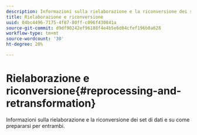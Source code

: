 ```yaml
---
description: Informazioni sulla rielaborazione e la riconversione dei set di dati e su come prepararsi per entrambi.
title: Rielaborazione e riconversione
uuid: 04bc4496-7175-4f87-80ff-c096f430841a
source-git-commit: d9df90242ef96188f4e4b5e6d04cfef196b0a628
workflow-type: tm+mt
source-wordcount: '30'
ht-degree: 20%

---
```



# Rielaborazione e riconversione{#reprocessing-and-retransformation}

Informazioni sulla rielaborazione e la riconversione dei set di dati e su come prepararsi per entrambi.
